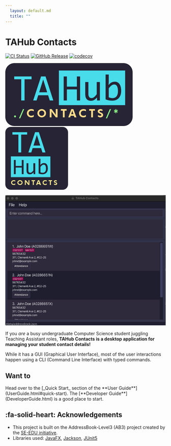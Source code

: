 ```yaml
---
  layout: default.md
  title: ""
---
```


# TAHub Contacts

[![CI Status](https://github.com/AY2425S1-CS2103T-F14B-2/tp/workflows/Java%20CI/badge.svg)](https://github.com/AY2425S1-CS2103T-F14B-2/tp/actions)
[![GitHub Release](https://img.shields.io/github/v/release/AY2425S1-CS2103T-F14B-2/tp)](https://github.com/AY2425S1-CS2103T-F14B-2/tp/releases)
[![codecov](https://codecov.io/gh/AY2425S1-CS2103T-F14B-2/tp/graph/badge.svg?token=B9KWYUPZ78)](https://codecov.io/gh/AY2425S1-CS2103T-F14B-2/tp)

![Logo](images/brand/tahc-logo_small.png) ![Logo](images/brand/tahc-icon_small.png)

![Ui](images/Ui.png)

If you _are_ a busy undergraduate Computer Science student juggling Teaching Assistant roles,
**TAHub Contacts is a desktop application for managing your student contact details!**

While it has a GUI (Graphical User Interface), most of the user interactions happen using a CLI (Command Line Interface)
with typed commands.

## Want to

<box theme="info" header="##### :fa-solid-keyboard: **Use** TAHub Contacts?">
    <md>Head over to the [_Quick Start_ section of the **User Guide**](UserGuide.html#quick-start).</md>
</box>
<box theme="secondary" header="##### :fa-solid-code: Help **develop** TAHub Contacts?">
    <md>The [**Developer Guide**](DeveloperGuide.html) is a good place to start.</md>
</box>

## :fa-solid-heart: Acknowledgements

* This project is built on the AddressBook-Level3 (AB3) project created by the [SE-EDU initiative](https://se-education.org).
* Libraries used: [JavaFX](https://openjfx.io/), [Jackson](https://github.com/FasterXML/jackson), [JUnit5](https://github.com/junit-team/junit5)

